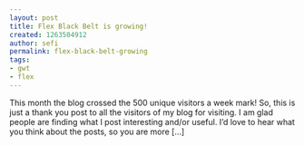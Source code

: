 ```yaml
---
layout: post
title: Flex Black Belt is growing!
created: 1263504912
author: sefi
permalink: flex-black-belt-growing
tags:
- gwt
- flex
---
```

This month the blog crossed the 500 unique visitors a week mark! So, this is just a thank you post to all the visitors of my blog for visiting. I am glad people are finding what I post interesting and/or useful. I’d love to hear what you think about the posts, so you are more [...]<img alt="" border="0" src="http://stats.wordpress.com/b.gif?host=flexblackbelt.wordpress.com&blog=5633522&post=245&subd=flexblackbelt&ref=&feed=1" width="1" height="1" />
